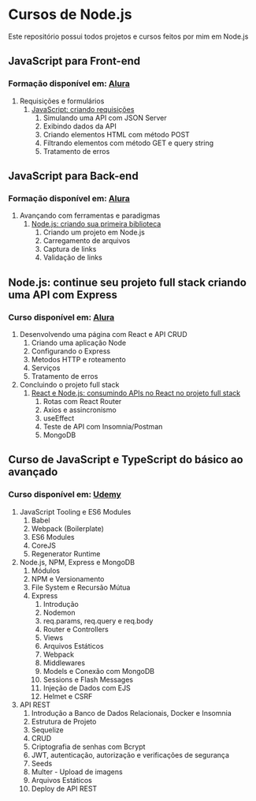 # Cursos de Node.js
Este repositório possui todos projetos e cursos feitos por mim em Node.js

## JavaScript para Front-end
### Formação disponível em: [Alura](https://cursos.alura.com.br/formacao-javascript-front-end)
1. Requisições e formulários
    1. [JavaScript: criando requisições](https://cursos.alura.com.br/course/javascript-criando-requisicoes)
       1. Simulando uma API com JSON Server
       2. Exibindo dados da API
       3. Criando elementos HTML com método POST
       4. Filtrando elementos com método GET e query string
       5. Tratamento de erros

## JavaScript para Back-end
### Formação disponível em: [Alura](https://cursos.alura.com.br/formacao-js-backend)
1. Avançando com ferramentas e paradigmas
   1. [Node.js: criando sua primeira biblioteca](https://cursos.alura.com.br/course/nodejs-criando-primeira-biblioteca)
      1. Criando um projeto em Node.js 
      2. Carregamento de arquivos
      3. Captura de links
      4. Validação de links

## Node.js: continue seu projeto full stack criando uma API com Express
### Curso disponível em: [Alura](https://cursos.alura.com.br/course/node-primeira-api-express)
1. Desenvolvendo uma página com React e API CRUD
   1. Criando uma aplicação Node
   2. Configurando o Express
   3. Metodos HTTP e roteamento
   4. Serviços
   5. Tratamento de erros
2. Concluindo o projeto full stack
   1. [React e Node.js: consumindo APIs no React no projeto full stack](https://cursos.alura.com.br/course/react-node-consumindo-apis-react)
      1. Rotas com React Router
      2. Axios e assincronismo
      3. useEffect
      4. Teste de API com Insomnia/Postman
      5. MongoDB

## Curso de JavaScript e TypeScript do básico ao avançado

### Curso disponível em: [Udemy](https://www.udemy.com/course/curso-de-javascript-moderno-do-basico-ao-avancado/)
1. JavaScript Tooling e ES6 Modules
   1. Babel
   2. Webpack (Boilerplate)
   3. ES6 Modules
   4. CoreJS
   5. Regenerator Runtime
2. Node.js, NPM, Express e MongoDB
   1. Módulos
   2. NPM e Versionamento
   3. File System e Recursão Mútua
   4. Express
      1. Introdução
      2. Nodemon
      3. req.params, req.query e req.body
      4. Router e Controllers
      5. Views
      6. Arquivos Estáticos
      7. Webpack
      8. Middlewares
      9. Models e Conexão com MongoDB
      10. Sessions e Flash Messages
      11. Injeção de Dados com EJS
      12. Helmet e CSRF
3. API REST
   1. Introdução a Banco de Dados Relacionais, Docker e Insomnia
   2. Estrutura de Projeto
   3. Sequelize
   4. CRUD
   5. Criptografia de senhas com Bcrypt
   6. JWT, autenticação, autorização e verificações de segurança
   7. Seeds
   8. Multer - Upload de imagens
   9. Arquivos Estáticos
   10. Deploy de API REST